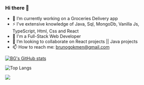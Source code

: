 ### Hi there 👋

<!--
**burgokmen/burgokmen** is a ✨ _special_ ✨ repository because its `README.md` (this file) appears on your GitHub profile.

Here are some ideas to get you started:

- 🔭 I’m currently working on ...
- 🌱 I’m currently learning ...
- 👯 I’m looking to collaborate on ...
- 🤔 I’m looking for help with ...
- 💬 Ask me about ...
- 📫 How to reach me: ...
- 😄 Pronouns: ...
- ⚡ Fun fact: ...
-->

- 🌱 I’m currently working on a Groceries Delivery app
- ⚡ I've extensive knowledge of Java, Sql, MongoDb, Vanilla Js, TypeScript, Html, Css and React
- 🔭 I'm a Full-Stack Web Developer
- 👯 I’m looking to collaborate on React projects || Java projects
- 📫 How to reach me: brunogokmen@gmail.com

[![BG's GitHub stats](https://github-readme-stats.vercel.app/api?username=burgokmen)](https://github.com/burgokmen/github-readme-stats)

![Top Langs](https://github-readme-stats.vercel.app/api/top-langs/?username=burgokmen&langs_count=2&layout=donut-vertical)

![](https://komarev.com/ghpvc/?username=burgokmen&base=333&color=a34e15)

  
